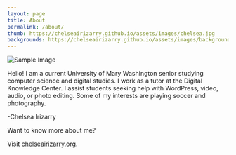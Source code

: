 ```yaml
---
layout: page
title: About
permalink: /about/
thumb: https://chelseairizarry.github.io/assets/images/chelsea.jpg
backgrounds: https://chelseairizarry.github.io/assets/images/background/about.jpg
---
```

![Sample Image](https://chelseairizarry.github.io/assets/images/chelsea.jpg)

Hello! I am a current University of Mary Washington senior studying computer science and digital studies. I work as a tutor at the Digital Knowledge Center. I assist students seeking help with WordPress, video, audio, or photo editing. Some of my interests are playing soccer and photography.

-Chelsea Irizarry

Want to know more about me?

Visit [chelseairizarry.org](http://chelseairizarry.org).
